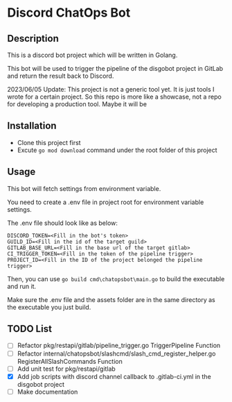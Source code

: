 # Discord ChatOps Bot



## Description
This is a discord bot project which will be written in Golang.

This bot will be used to trigger the pipeline of the disgobot project in GitLab and return the result back to Discord.

2023/06/05 Update: This project is not a generic tool yet. It is just tools I wrote for a certain project. So this repo is more like a showcase, not a repo for developing a production tool. Maybe it will be 

## Installation
- Clone this project first
- Excute `go mod download` command under the root folder of this project

## Usage
This bot will fetch settings from environment variable.

You need to create a .env file in project root for environment variable settings.

The .env file should look like as below:
```
DISCORD_TOKEN=<Fill in the bot's token>
GUILD_ID=<Fill in the id of the target guild>
GITLAB_BASE_URL=<Fill in the base url of the target gitlab>
CI_TRIGGER_TOKEN=<Fill in the token of the pipeline trigger>
PROJECT_ID=<Fill in the ID of the project belonged the pipeline trigger>
```

Then, you can use `go build cmd\chatopsbot\main.go` to build the executable and run it.

Make sure the .env file and the assets folder are in the same directory as the executable you just build.

## TODO List
- [ ] Refactor pkg/restapi/gitlab/pipeline_trigger.go TriggerPipeline Function
- [ ] Refactor internal/chatopsbot/slashcmd/slash_cmd_register_helper.go RegisterAllSlashCommands Function
- [ ] Add unit test for pkg/restapi/gitlab
- [X] Add job scripts with discord channel callback to .gitlab-ci.yml in the disgobot project
- [ ] Make documentation
